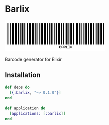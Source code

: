 # Barlix

![BARLIX](/media/logo.png?raw=true "BARLIX")

Barcode generator for Elixir

## Installation

```elixir
def deps do
  [{:barlix, "~> 0.1.0"}]
end

def application do
  [applications: [:barlix]]
end
```

